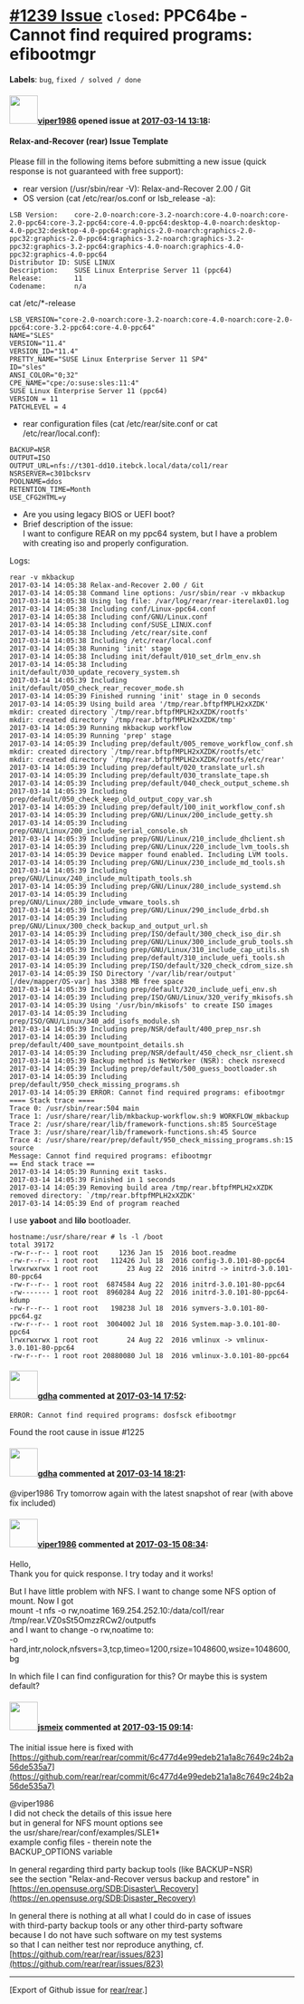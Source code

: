 [\#1239 Issue](https://github.com/rear/rear/issues/1239) `closed`: PPC64be - Cannot find required programs: efibootmgr
======================================================================================================================

**Labels**: `bug`, `fixed / solved / done`

#### <img src="https://avatars.githubusercontent.com/u/19300597?v=4" width="50">[viper1986](https://github.com/viper1986) opened issue at [2017-03-14 13:18](https://github.com/rear/rear/issues/1239):

#### Relax-and-Recover (rear) Issue Template

Please fill in the following items before submitting a new issue (quick
response is not guaranteed with free support):

-   rear version (/usr/sbin/rear -V): Relax-and-Recover 2.00 / Git
-   OS version (cat /etc/rear/os.conf or lsb\_release -a):

<!-- -->

    LSB Version:    core-2.0-noarch:core-3.2-noarch:core-4.0-noarch:core-2.0-ppc64:core-3.2-ppc64:core-4.0-ppc64:desktop-4.0-noarch:desktop-4.0-ppc32:desktop-4.0-ppc64:graphics-2.0-noarch:graphics-2.0-ppc32:graphics-2.0-ppc64:graphics-3.2-noarch:graphics-3.2-ppc32:graphics-3.2-ppc64:graphics-4.0-noarch:graphics-4.0-ppc32:graphics-4.0-ppc64
    Distributor ID: SUSE LINUX
    Description:    SUSE Linux Enterprise Server 11 (ppc64)
    Release:        11
    Codename:       n/a

cat /etc/\*-release

    LSB_VERSION="core-2.0-noarch:core-3.2-noarch:core-4.0-noarch:core-2.0-ppc64:core-3.2-ppc64:core-4.0-ppc64"
    NAME="SLES"
    VERSION="11.4"
    VERSION_ID="11.4"
    PRETTY_NAME="SUSE Linux Enterprise Server 11 SP4"
    ID="sles"
    ANSI_COLOR="0;32"
    CPE_NAME="cpe:/o:suse:sles:11:4"
    SUSE Linux Enterprise Server 11 (ppc64)
    VERSION = 11
    PATCHLEVEL = 4

-   rear configuration files (cat /etc/rear/site.conf or cat
    /etc/rear/local.conf):

<!-- -->

    BACKUP=NSR
    OUTPUT=ISO
    OUTPUT_URL=nfs://t301-dd10.itebck.local/data/col1/rear
    NSRSERVER=c301bcksrv
    POOLNAME=ddos
    RETENTION_TIME=Month
    USE_CFG2HTML=y

-   Are you using legacy BIOS or UEFI boot?
-   Brief description of the issue:  
    I want to configure REAR on my ppc64 system, but I have a problem
    with creating iso and properly configuration.

Logs:

    rear -v mkbackup
    2017-03-14 14:05:38 Relax-and-Recover 2.00 / Git
    2017-03-14 14:05:38 Command line options: /usr/sbin/rear -v mkbackup
    2017-03-14 14:05:38 Using log file: /var/log/rear/rear-iterelax01.log
    2017-03-14 14:05:38 Including conf/Linux-ppc64.conf
    2017-03-14 14:05:38 Including conf/GNU/Linux.conf
    2017-03-14 14:05:38 Including conf/SUSE_LINUX.conf
    2017-03-14 14:05:38 Including /etc/rear/site.conf
    2017-03-14 14:05:38 Including /etc/rear/local.conf
    2017-03-14 14:05:38 Running 'init' stage
    2017-03-14 14:05:38 Including init/default/010_set_drlm_env.sh
    2017-03-14 14:05:38 Including init/default/030_update_recovery_system.sh
    2017-03-14 14:05:39 Including init/default/050_check_rear_recover_mode.sh
    2017-03-14 14:05:39 Finished running 'init' stage in 0 seconds
    2017-03-14 14:05:39 Using build area '/tmp/rear.bftpfMPLH2xXZDK'
    mkdir: created directory `/tmp/rear.bftpfMPLH2xXZDK/rootfs'
    mkdir: created directory `/tmp/rear.bftpfMPLH2xXZDK/tmp'
    2017-03-14 14:05:39 Running mkbackup workflow
    2017-03-14 14:05:39 Running 'prep' stage
    2017-03-14 14:05:39 Including prep/default/005_remove_workflow_conf.sh
    mkdir: created directory `/tmp/rear.bftpfMPLH2xXZDK/rootfs/etc'
    mkdir: created directory `/tmp/rear.bftpfMPLH2xXZDK/rootfs/etc/rear'
    2017-03-14 14:05:39 Including prep/default/020_translate_url.sh
    2017-03-14 14:05:39 Including prep/default/030_translate_tape.sh
    2017-03-14 14:05:39 Including prep/default/040_check_output_scheme.sh
    2017-03-14 14:05:39 Including prep/default/050_check_keep_old_output_copy_var.sh
    2017-03-14 14:05:39 Including prep/default/100_init_workflow_conf.sh
    2017-03-14 14:05:39 Including prep/GNU/Linux/200_include_getty.sh
    2017-03-14 14:05:39 Including prep/GNU/Linux/200_include_serial_console.sh
    2017-03-14 14:05:39 Including prep/GNU/Linux/210_include_dhclient.sh
    2017-03-14 14:05:39 Including prep/GNU/Linux/220_include_lvm_tools.sh
    2017-03-14 14:05:39 Device mapper found enabled. Including LVM tools.
    2017-03-14 14:05:39 Including prep/GNU/Linux/230_include_md_tools.sh
    2017-03-14 14:05:39 Including prep/GNU/Linux/240_include_multipath_tools.sh
    2017-03-14 14:05:39 Including prep/GNU/Linux/280_include_systemd.sh
    2017-03-14 14:05:39 Including prep/GNU/Linux/280_include_vmware_tools.sh
    2017-03-14 14:05:39 Including prep/GNU/Linux/290_include_drbd.sh
    2017-03-14 14:05:39 Including prep/GNU/Linux/300_check_backup_and_output_url.sh
    2017-03-14 14:05:39 Including prep/ISO/default/300_check_iso_dir.sh
    2017-03-14 14:05:39 Including prep/GNU/Linux/300_include_grub_tools.sh
    2017-03-14 14:05:39 Including prep/GNU/Linux/310_include_cap_utils.sh
    2017-03-14 14:05:39 Including prep/default/310_include_uefi_tools.sh
    2017-03-14 14:05:39 Including prep/ISO/default/320_check_cdrom_size.sh
    2017-03-14 14:05:39 ISO Directory '/var/lib/rear/output' [/dev/mapper/OS-var] has 3388 MB free space
    2017-03-14 14:05:39 Including prep/default/320_include_uefi_env.sh
    2017-03-14 14:05:39 Including prep/ISO/GNU/Linux/320_verify_mkisofs.sh
    2017-03-14 14:05:39 Using '/usr/bin/mkisofs' to create ISO images
    2017-03-14 14:05:39 Including prep/ISO/GNU/Linux/340_add_isofs_module.sh
    2017-03-14 14:05:39 Including prep/NSR/default/400_prep_nsr.sh
    2017-03-14 14:05:39 Including prep/default/400_save_mountpoint_details.sh
    2017-03-14 14:05:39 Including prep/NSR/default/450_check_nsr_client.sh
    2017-03-14 14:05:39 Backup method is NetWorker (NSR): check nsrexecd
    2017-03-14 14:05:39 Including prep/default/500_guess_bootloader.sh
    2017-03-14 14:05:39 Including prep/default/950_check_missing_programs.sh
    2017-03-14 14:05:39 ERROR: Cannot find required programs: efibootmgr
    ==== Stack trace ====
    Trace 0: /usr/sbin/rear:504 main
    Trace 1: /usr/share/rear/lib/mkbackup-workflow.sh:9 WORKFLOW_mkbackup
    Trace 2: /usr/share/rear/lib/framework-functions.sh:85 SourceStage
    Trace 3: /usr/share/rear/lib/framework-functions.sh:45 Source
    Trace 4: /usr/share/rear/prep/default/950_check_missing_programs.sh:15 source
    Message: Cannot find required programs: efibootmgr
    == End stack trace ==
    2017-03-14 14:05:39 Running exit tasks.
    2017-03-14 14:05:39 Finished in 1 seconds
    2017-03-14 14:05:39 Removing build area /tmp/rear.bftpfMPLH2xXZDK
    removed directory: `/tmp/rear.bftpfMPLH2xXZDK'
    2017-03-14 14:05:39 End of program reached

I use **yaboot** and **lilo** bootloader.

    hostname:/usr/share/rear # ls -l /boot
    total 39172
    -rw-r--r-- 1 root root     1236 Jan 15  2016 boot.readme
    -rw-r--r-- 1 root root   112426 Jul 18  2016 config-3.0.101-80-ppc64
    lrwxrwxrwx 1 root root       23 Aug 22  2016 initrd -> initrd-3.0.101-80-ppc64
    -rw-r--r-- 1 root root  6874584 Aug 22  2016 initrd-3.0.101-80-ppc64
    -rw------- 1 root root  8960284 Aug 22  2016 initrd-3.0.101-80-ppc64-kdump
    -rw-r--r-- 1 root root   198238 Jul 18  2016 symvers-3.0.101-80-ppc64.gz
    -rw-r--r-- 1 root root  3004002 Jul 18  2016 System.map-3.0.101-80-ppc64
    lrwxrwxrwx 1 root root       24 Aug 22  2016 vmlinux -> vmlinux-3.0.101-80-ppc64
    -rw-r--r-- 1 root root 20880080 Jul 18  2016 vmlinux-3.0.101-80-ppc64

#### <img src="https://avatars.githubusercontent.com/u/888633?u=cdaeb31efcc0048d3619651aa18dd4b76e636b21&v=4" width="50">[gdha](https://github.com/gdha) commented at [2017-03-14 17:52](https://github.com/rear/rear/issues/1239#issuecomment-286505506):

    ERROR: Cannot find required programs: dosfsck efibootmgr

Found the root cause in issue \#1225

#### <img src="https://avatars.githubusercontent.com/u/888633?u=cdaeb31efcc0048d3619651aa18dd4b76e636b21&v=4" width="50">[gdha](https://github.com/gdha) commented at [2017-03-14 18:21](https://github.com/rear/rear/issues/1239#issuecomment-286514457):

@viper1986 Try tomorrow again with the latest snapshot of rear (with
above fix included)

#### <img src="https://avatars.githubusercontent.com/u/19300597?v=4" width="50">[viper1986](https://github.com/viper1986) commented at [2017-03-15 08:34](https://github.com/rear/rear/issues/1239#issuecomment-286674041):

Hello,  
Thank you for quick response. I try today and it works!

But I have little problem with NFS. I want to change some NFS option of
mount. Now I got  
mount -t nfs -o rw,noatime 169.254.252.10:/data/col1/rear
/tmp/rear.VZ0sSt5OmzzRCw2/outputfs  
and I want to change -o rw,noatime to:  
-o
hard,intr,nolock,nfsvers=3,tcp,timeo=1200,rsize=1048600,wsize=1048600,bg

In which file I can find configuration for this? Or maybe this is system
default?

#### <img src="https://avatars.githubusercontent.com/u/1788608?u=925fc54e2ce01551392622446ece427f51e2f0ce&v=4" width="50">[jsmeix](https://github.com/jsmeix) commented at [2017-03-15 09:14](https://github.com/rear/rear/issues/1239#issuecomment-286683217):

The initial issue here is fixed with  
[https://github.com/rear/rear/commit/6c477d4e99edeb21a1a8c7649c24b2a56de535a7](https://github.com/rear/rear/commit/6c477d4e99edeb21a1a8c7649c24b2a56de535a7)

@viper1986  
I did not check the details of this issue here  
but in general for NFS mount options see  
the usr/share/rear/conf/examples/SLE1\*  
example config files - therein note the  
BACKUP\_OPTIONS variable

In general regarding third party backup tools (like BACKUP=NSR)  
see the section "Relax-and-Recover versus backup and restore" in  
[https://en.opensuse.org/SDB:Disaster\_Recovery](https://en.opensuse.org/SDB:Disaster_Recovery)

In general there is nothing at all what I could do in case of issues  
with third-party backup tools or any other third-party software  
because I do not have such software on my test systems  
so that I can neither test nor reproduce anything, cf.  
[https://github.com/rear/rear/issues/823](https://github.com/rear/rear/issues/823)

------------------------------------------------------------------------

\[Export of Github issue for
[rear/rear](https://github.com/rear/rear).\]
